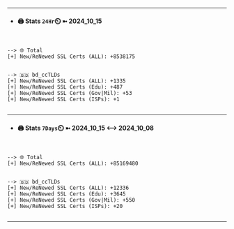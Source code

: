

---
- #### 🖨️ **Stats** `24Hr`⏲️ ➼ 2024_10_15
```console


--> 🌐 Total
[+] New/ReNewed SSL Certs (ALL): +8538175


--> 🇧🇩 bd_ccTLDs
[+] New/ReNewed SSL Certs (ALL): +1335
[+] New/ReNewed SSL Certs (Edu): +487
[+] New/ReNewed SSL Certs (Gov|Mil): +53
[+] New/ReNewed SSL Certs (ISPs): +1


```

---
- #### 🖨️ **Stats** `7Days`⏲️ ➼ 2024_10_15 <--> 2024_10_08
```console


--> 🌐 Total
[+] New/ReNewed SSL Certs (ALL): +85169480


--> 🇧🇩 bd_ccTLDs
[+] New/ReNewed SSL Certs (ALL): +12336
[+] New/ReNewed SSL Certs (Edu): +3645
[+] New/ReNewed SSL Certs (Gov|Mil): +550
[+] New/ReNewed SSL Certs (ISPs): +20


```

---

